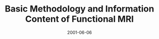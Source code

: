 ---
title: "Basic Methodology and Information Content of Functional MRI"
project_id: 
date: 2001-06-06
conference_id: ""
presenters:
   - peter_bandettini
summary: "<p>FMRI database workshop, Dartmouth University, NH</p>"
file: /assets/presentations/T104.ppt
filename: T104.ppt
layout: presentation
---